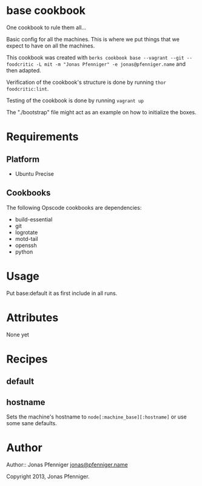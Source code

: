 # base cookbook

One cookbook to rule them all...

Basic config for all the machines. This is where we put things that
we expect to have on all the machines.

This cookbook was created with `berks cookbook base --vagrant --git
--foodcritic -L mit -m "Jonas Pfenniger" -e jonas@pfenniger.name` and then
adapted.

Verification of the cookbook's structure is done by running
`thor foodcritic:lint`.

Testing of the cookbook is done by running `vagrant up`

The "./bootstrap" file might act as an example on how to initialize the
boxes.

# Requirements

Platform
--------

* Ubuntu Precise

Cookbooks
---------

The following Opscode cookbooks are dependencies:

* build-essential
* git
* logrotate
* motd-tail
* openssh
* python

# Usage

Put base:default it as first include in all runs.

# Attributes

None yet

# Recipes

default
-------

hostname
--------

Sets the machine's hostname to `node[:machine_base][:hostname]` or use
some sane defaults.

# Author

Author:: Jonas Pfenniger <jonas@pfenniger.name>

Copyright 2013, Jonas Pfenniger.
